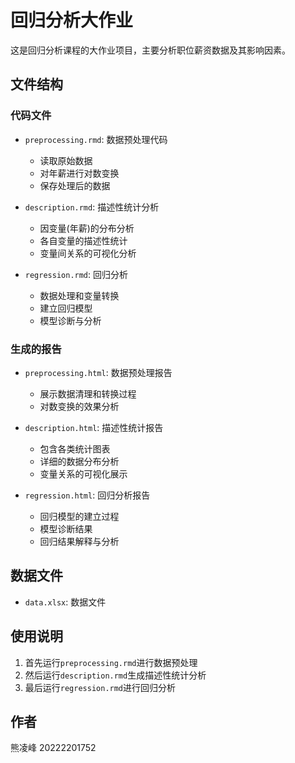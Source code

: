 # 回归分析大作业

这是回归分析课程的大作业项目，主要分析职位薪资数据及其影响因素。

## 文件结构

### 代码文件
- `preprocessing.rmd`: 数据预处理代码
  - 读取原始数据
  - 对年薪进行对数变换
  - 保存处理后的数据
  
- `description.rmd`: 描述性统计分析
  - 因变量(年薪)的分布分析
  - 各自变量的描述性统计
  - 变量间关系的可视化分析
  
- `regression.rmd`: 回归分析
  - 数据处理和变量转换
  - 建立回归模型
  - 模型诊断与分析

### 生成的报告
- `preprocessing.html`: 数据预处理报告
  - 展示数据清理和转换过程
  - 对数变换的效果分析
  
- `description.html`: 描述性统计报告
  - 包含各类统计图表
  - 详细的数据分布分析
  - 变量关系的可视化展示
  
- `regression.html`: 回归分析报告
  - 回归模型的建立过程
  - 模型诊断结果
  - 回归结果解释与分析

## 数据文件
- `data.xlsx`: 数据文件

## 使用说明
1. 首先运行`preprocessing.rmd`进行数据预处理
2. 然后运行`description.rmd`生成描述性统计分析
3. 最后运行`regression.rmd`进行回归分析

## 作者
熊凌峰 20222201752

